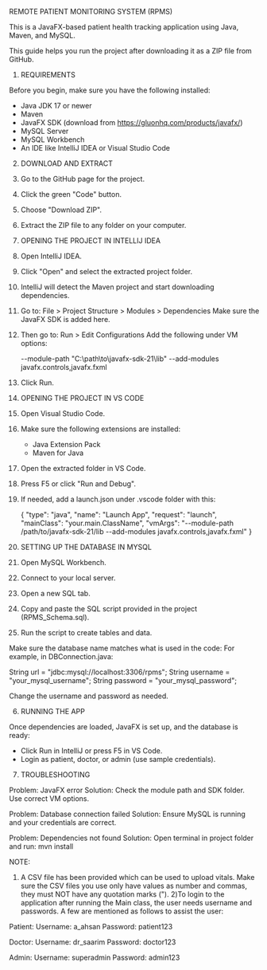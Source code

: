 REMOTE PATIENT MONITORING SYSTEM (RPMS)

This is a JavaFX-based patient health tracking application using Java, Maven, and MySQL.

This guide helps you run the project after downloading it as a ZIP file from GitHub.


1. REQUIREMENTS


Before you begin, make sure you have the following installed:

- Java JDK 17 or newer
- Maven
- JavaFX SDK (download from https://gluonhq.com/products/javafx/)
- MySQL Server
- MySQL Workbench
- An IDE like IntelliJ IDEA or Visual Studio Code


2. DOWNLOAD AND EXTRACT


1. Go to the GitHub page for the project.
2. Click the green "Code" button.
3. Choose "Download ZIP".
4. Extract the ZIP file to any folder on your computer.


3. OPENING THE PROJECT IN INTELLIJ IDEA


1. Open IntelliJ IDEA.
2. Click "Open" and select the extracted project folder.
3. IntelliJ will detect the Maven project and start downloading dependencies.
4. Go to:
   File > Project Structure > Modules > Dependencies
   Make sure the JavaFX SDK is added here.
5. Then go to:
   Run > Edit Configurations
   Add the following under VM options:

   --module-path "C:\path\to\javafx-sdk-21\lib" --add-modules javafx.controls,javafx.fxml

6. Click Run.


4. OPENING THE PROJECT IN VS CODE


1. Open Visual Studio Code.
2. Make sure the following extensions are installed:
   - Java Extension Pack
   - Maven for Java

3. Open the extracted folder in VS Code.
4. Press F5 or click "Run and Debug".
5. If needed, add a launch.json under .vscode folder with this:

   {
     "type": "java",
     "name": "Launch App",
     "request": "launch",
     "mainClass": "your.main.ClassName",
     "vmArgs": "--module-path /path/to/javafx-sdk-21/lib --add-modules javafx.controls,javafx.fxml"
   }


5. SETTING UP THE DATABASE IN MYSQL


1. Open MySQL Workbench.
2. Connect to your local server.
3. Open a new SQL tab.
4. Copy and paste the SQL script provided in the project (RPMS_Schema.sql).
5. Run the script to create tables and data.

Make sure the database name matches what is used in the code:
For example, in DBConnection.java:

  String url = "jdbc:mysql://localhost:3306/rpms";
  String username = "your_mysql_username";
  String password = "your_mysql_password";

Change the username and password as needed.


6. RUNNING THE APP


Once dependencies are loaded, JavaFX is set up, and the database is ready:

- Click Run in IntelliJ or press F5 in VS Code.
- Login as patient, doctor, or admin (use sample credentials).
  

7. TROUBLESHOOTING


Problem: JavaFX error
Solution: Check the module path and SDK folder. Use correct VM options.

Problem: Database connection failed
Solution: Ensure MySQL is running and your credentials are correct.

Problem: Dependencies not found
Solution: Open terminal in project folder and run:
   mvn install


NOTE: 
1) A CSV file has been provided which can be used to upload vitals. Make sure the CSV files you use only have values as number and commas, they must NOT have any quotation marks (").
2)To login to the application after running the Main class, the user needs username and passwords. A few are mentioned as follows to assist the user:

Patient:
Username: a_ahsan
Password: patient123

Doctor: 
Username: dr_saarim
Password: doctor123

Admin:
Username: superadmin
Password: admin123

